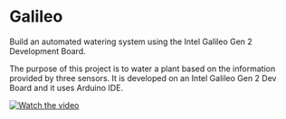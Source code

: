 # Galileo

Build an automated watering system using the Intel Galileo Gen 2 Development Board. 

The purpose of this project is to water a plant based on the information provided by three sensors. It is developed on an Intel Galileo Gen 2 Dev Board and it uses Arduino IDE.

[![Watch the video](https://i.imgur.com/vKb2F1B.png)](https://youtu.be/vt5fpE0bzSY)

